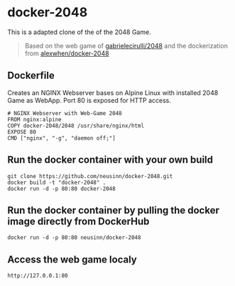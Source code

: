 # docker-2048

This is a adapted clone of the of the 2048 Game.

>Based on the web game of [gabrielecirulli/2048](https://github.com/gabrielecirulli/2048) 
>and the dockerization from [alexwhen/docker-2048](https://github.com/alexwhen/docker-2048)


## Dockerfile
Creates an NGINX Webserver bases on Alpine Linux with installed 2048 Game as WebApp. 
Port 80 is exposed for HTTP access.

    # NGINX Webserver with Web-Game 2048 
    FROM nginx:alpine
    COPY docker-2048/2048 /usr/share/nginx/html
    EXPOSE 80
    CMD ["nginx", "-g", "daemon off;"]

## Run the docker container with your own build

    git clone https://github.com/neusinn/docker-2048.git
    docker build -t "docker-2048" .
    docker run -d -p 80:80 docker-2048

## Run the docker container by pulling the docker image directly from DockerHub

    docker run -d -p 80:80 neusinn/docker-2048

## Access the web game localy

    http://127.0.0.1:80
